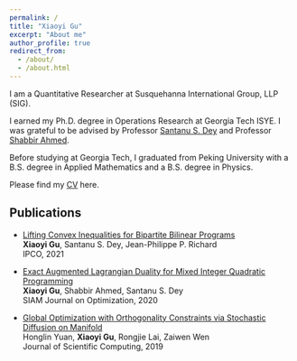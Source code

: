 ```yaml
---
permalink: /
title: "Xiaoyi Gu"
excerpt: "About me"
author_profile: true
redirect_from: 
  - /about/
  - /about.html
---
```


I am a Quantitative Researcher at Susquehanna International Group, LLP (SIG). 

I earned my Ph.D. degree in Operations Research at Georgia Tech ISYE. I was grateful to be advised by Professor [Santanu S. Dey](https://www2.isye.gatech.edu/~sdey30/index.html) and Professor [Shabbir Ahmed](https://www2.isye.gatech.edu/people/faculty/Shabbir_Ahmed/).

Before studying at Georgia Tech, I graduated from Peking University with a B.S. degree in Applied Mathematics and a B.S. degree in Physics.

Please find my [CV](https://xiaoyi-gu.github.io/files/Curriculum_Vitae_SIG.pdf) here.

## Publications

- [Lifting Convex Inequalities for Bipartite Bilinear Programs](https://link.springer.com/chapter/10.1007/978-3-030-73879-2_11)  
  **Xiaoyi Gu**, Santanu S. Dey, Jean-Philippe P. Richard  
  IPCO, 2021

- [Exact Augmented Lagrangian Duality for Mixed Integer Quadratic Programming](https://epubs.siam.org/doi/abs/10.1137/19M1271695)  
  **Xiaoyi Gu**, Shabbir Ahmed, Santanu S. Dey  
  SIAM Journal on Optimization, 2020

- [Global Optimization with Orthogonality Constraints via Stochastic Diffusion on Manifold](https://link.springer.com/article/10.1007/s10915-019-00971-w)  
  Honglin Yuan, **Xiaoyi Gu**, Rongjie Lai, Zaiwen Wen  
  Journal of Scientific Computing, 2019 
